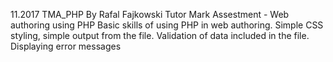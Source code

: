 11.2017
TMA_PHP
By Rafal Fajkowski
Tutor Mark Assestment - Web authoring using PHP
Basic skills of using PHP in web authoring.
Simple CSS styling, simple output from the file.
Validation of data included in the file.
Displaying error messages
